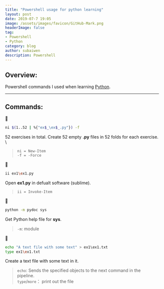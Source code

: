 ```yaml
---
title: "Powershell usage for python learning"
layout: post
date: 2019-07-7 19:05
image: /assets/images/favicon/GitHub-Mark.png
headerImage: false
tag:
- Powershell
- Python
category: blog
author: subaiwen
description: Powershell
---
```


## Overview:
Powershell commands I used when learning [Python](https://learnpythonthehardway.org/python3/).

---

## Commands:
👶
```bash
ni $(1..52 | %{"ex$_\ex$_.py"}) -f
```
52 exercises in total. Create 52 empty **.py** files in 52 folds for each exercise. \

>`ni = New-Item`    
>`-f = -Force`

👶
```bash
ii ex1\ex1.py
```
Open **ex1.py** in defualt software (sublime).
>`ii = Invoke-Item`

👶
```bash
python -m pydoc sys
```
Get Python help file for **sys**.
>`-m`: module

👶
```bash
echo "A text file with some text" > ex1\ex1.txt
type ex1\ex1.txt
```
Create a text file with some text in it.
>`echo`: Sends the specified objects to the next command in the pipeline.  
>`type`/`more`： print out the file